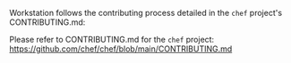 Workstation follows the contributing process detailed in the `chef` project's CONTRIBUTING.md:

Please refer to CONTRIBUTING.md for the `chef` project: https://github.com/chef/chef/blob/main/CONTRIBUTING.md

